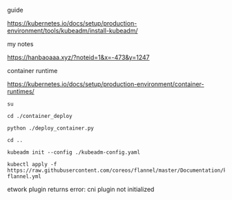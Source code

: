 guide

https://kubernetes.io/docs/setup/production-environment/tools/kubeadm/install-kubeadm/

my notes

https://hanbaoaaa.xyz/?noteid=1&x=-473&y=1247

container runtime

https://kubernetes.io/docs/setup/production-environment/container-runtimes/

```
su 

cd ./container_deploy

python ./deploy_container.py

cd ..

kubeadm init --config ./kubeadm-config.yaml 

kubectl apply -f https://raw.githubusercontent.com/coreos/flannel/master/Documentation/kube-flannel.yml
```

etwork plugin returns error: cni plugin not initialized